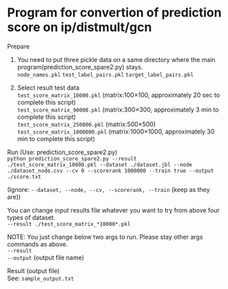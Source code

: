 # Program for convertion of prediction score on ip/distmult/gcn

Prepare
1. You need to put three pickle data on a same directory where the main program(prediction_score_spare2.py) stays.  
`node_names.pkl`
`test_label_pairs.pkl`
`target_label_pairs.pkl`  

2. Select result test data  
`test_score_matrix_10000.pkl` (matrix:100×100, approximately 20 sec to complete this script)  
`test_score_matrix_90000.pkl` (matrix:300×300, approximately 3 min to complete this script)  
`test_score_matrix_250000.pkl` (matrix:500×500)  
`test_score_matrix_1000000.pkl` (matrix:1000×1000, approximately 30 min to complete this script)  

Run (Use: prediction_score_spare2.py)  
`python prediction_score_spare2.py --result ./test_score_matrix_10000.pkl --dataset ./dataset.jbl --node ./dataset_node.csv --cv 0 --scorerank 1000000 --train true --output ./score.txt`

(Ignore: `--dataset, --node, --cv, --scorerank, --train` (keep as they are))

You can change input results file whatever you want to try from above four types of dataset.  
`--result ./test_score_matrix_*10000*.pkl`

NOTE: You just change below two args to run. Please stay other args commands as above.  
`--result`  
`--output` (output file name)

Result (output file)  
See: `sample_output.txt`
